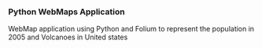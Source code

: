 ### Python WebMaps Application
WebMap application using Python and Folium to represent the population in 2005 and 
Volcanoes in United states
